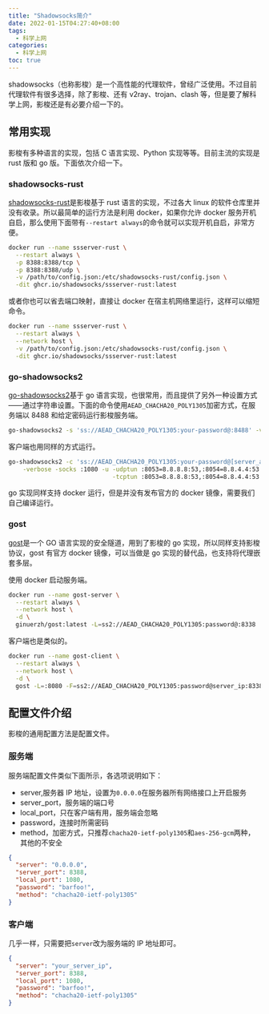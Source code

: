 ```yaml
---
title: "Shadowsocks简介"
date: 2022-01-15T04:27:40+08:00
tags:
  - 科学上网
categories:
  - 科学上网
toc: true
---
```


shadowsocks（也称影梭）是一个高性能的代理软件，曾经广泛使用。不过目前代理软件有很多选择，除了影梭、还有 v2ray、trojan、clash 等，但是要了解科学上网，影梭还是有必要介绍一下的。

## 常用实现

影梭有多种语言的实现，包括 C 语言实现、Python 实现等等。目前主流的实现是 rust 版和 go 版。下面依次介绍一下。

### shadowsocks-rust

[shadowsocks-rust](https://github.com/shadowsocks/shadowsocks-rust)是影梭基于 rust 语言的实现，不过各大 linux 的软件仓库里并没有收录。所以最简单的运行方法是利用 docker，如果你允许 docker 服务开机自启，那么使用下面带有`--restart always`的命令就可以实现开机自启，非常方便。

```sh
docker run --name ssserver-rust \
  --restart always \
  -p 8388:8388/tcp \
  -p 8388:8388/udp \
  -v /path/to/config.json:/etc/shadowsocks-rust/config.json \
  -dit ghcr.io/shadowsocks/ssserver-rust:latest
```

或者你也可以省去端口映射，直接让 docker 在宿主机网络里运行，这样可以缩短命令。

```sh
docker run --name ssserver-rust \
  --restart always \
  --network host \
  -v /path/to/config.json:/etc/shadowsocks-rust/config.json \
  -dit ghcr.io/shadowsocks/ssserver-rust:latest
```

### go-shadowsocks2

[go-shadowsocks2](https://github.com/shadowsocks/go-shadowsocks2)基于 go 语言实现，也很常用，而且提供了另外一种设置方式——通过字符串设置。下面的命令使用`AEAD_CHACHA20_POLY1305`加密方式，在服务端以 8488 和给定密码运行影梭服务端。

```sh
go-shadowsocks2 -s 'ss://AEAD_CHACHA20_POLY1305:your-password@:8488' -verbose
```

客户端也用同样的方式运行。

```sh
go-shadowsocks2 -c 'ss://AEAD_CHACHA20_POLY1305:your-password@[server_address]:8488' \
    -verbose -socks :1080 -u -udptun :8053=8.8.8.8:53,:8054=8.8.4.4:53 \
                             -tcptun :8053=8.8.8.8:53,:8054=8.8.4.4:53
```

go 实现同样支持 docker 运行，但是并没有发布官方的 docker 镜像，需要我们自己编译运行。

### gost

[gost](https://github.com/ginuerzh/gost)是一个 GO 语言实现的安全隧道，用到了影梭的 go 实现，所以同样支持影梭协议，gost 有官方 docker 镜像，可以当做是 go 实现的替代品，也支持将代理嵌套多层。

使用 docker 启动服务端。

```sh
docker run --name gost-server \
  --restart always \
  --network host \
  -d \
  ginuerzh/gost:latest -L=ss2://AEAD_CHACHA20_POLY1305:password@:8338
```

客户端也是类似的。

```sh
docker run --name gost-client \
  --restart always \
  --network host \
  -d \
  gost -L=:8080 -F=ss2://AEAD_CHACHA20_POLY1305:password@server_ip:8338
```

## 配置文件介绍

影梭的通用配置方法是配置文件。

### 服务端

服务端配置文件类似下面所示，各选项说明如下：

- server,服务器 IP 地址，设置为`0.0.0.0`在服务器所有网络接口上开启服务
- server_port，服务端的端口号
- local_port，只在客户端有用，服务端会忽略
- password，连接时所需密码
- method，加密方式，只推荐`chacha20-ietf-poly1305`和`aes-256-gcm`两种，其他的不安全

```json
{
  "server": "0.0.0.0",
  "server_port": 8388,
  "local_port": 1080,
  "password": "barfoo!",
  "method": "chacha20-ietf-poly1305"
}
```

### 客户端

几乎一样，只需要把`server`改为服务端的 IP 地址即可。

```json
{
  "server": "your_server_ip",
  "server_port": 8388,
  "local_port": 1080,
  "password": "barfoo!",
  "method": "chacha20-ietf-poly1305"
}
```
